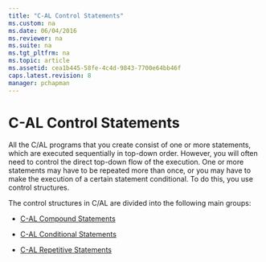 ```yaml
---
title: "C-AL Control Statements"
ms.custom: na
ms.date: 06/04/2016
ms.reviewer: na
ms.suite: na
ms.tgt_pltfrm: na
ms.topic: article
ms.assetid: cea1b445-58fe-4c4d-9843-7700e64bb46f
caps.latest.revision: 8
manager: pchapman
---
```

# C-AL Control Statements
All the C\/AL programs that you create consist of one or more statements, which are executed sequentially in top\-down order. However, you will often need to control the direct top\-down flow of the execution. One or more statements may have to be repeated more than once, or you may have to make the execution of a certain statement conditional. To do this, you use control structures.  
  
 The control structures in C\/AL are divided into the following main groups:  
  
-   [C\-AL Compound Statements](C-AL-Compound-Statements.md)  
  
-   [C\-AL Conditional Statements](C-AL-Conditional-Statements.md)  
  
-   [C\-AL Repetitive Statements](C-AL-Repetitive-Statements.md)